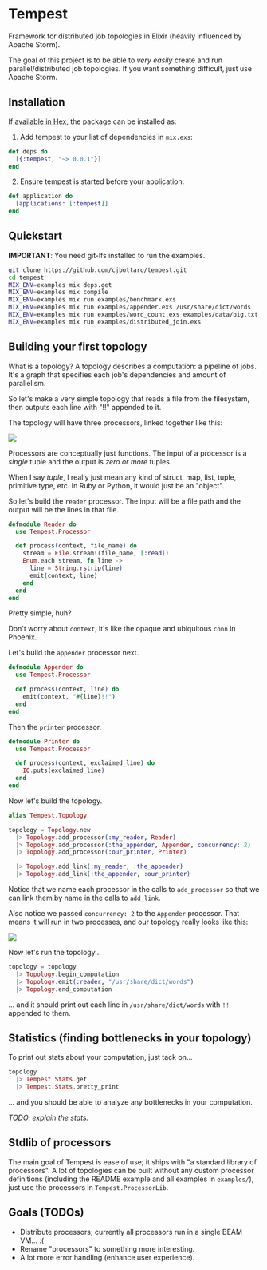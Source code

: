 # Tempest

Framework for distributed job topologies in Elixir (heavily influenced by
Apache Storm).

The goal of this project is to be able to _very easily_ create and run
parallel/distributed job topologies. If you want something difficult,
just use Apache Storm.

## Installation

If [available in Hex](https://hex.pm/docs/publish), the package can be installed as:

  1. Add tempest to your list of dependencies in `mix.exs`:

```elixir
def deps do
  [{:tempest, "~> 0.0.1"}]
end
```

  2. Ensure tempest is started before your application:

```elixir
def application do
  [applications: [:tempest]]
end
```

## Quickstart

**IMPORTANT**: You need git-lfs installed to run the examples.

```bash
git clone https://github.com/cjbottaro/tempest.git
cd tempest
MIX_ENV=examples mix deps.get
MIX_ENV=examples mix compile
MIX_ENV=examples mix run examples/benchmark.exs
MIX_ENV=examples mix run examples/appender.exs /usr/share/dict/words
MIX_ENV=examples mix run examples/word_count.exs examples/data/big.txt
MIX_ENV=examples mix run examples/distributed_join.exs
```

## Building your first topology

What is a topology? A topology describes a computation: a pipeline of jobs.
It's a graph that specifies each job's dependencies and amount of parallelism.

So let's make a very simple topology that reads a file from the filesystem,
then outputs each line with "!!" appended to it.

The topology will have three processors, linked together like this:

![](http://d.pr/i/17GX5+)

Processors are conceptually just functions. The input of a processor is a
_single_ tuple and the output is _zero or more_ tuples.

When I say _tuple_, I really just mean any kind of struct, map, list, tuple,
primitive type, etc. In Ruby or Python, it would just be an "object".

So let's build the `reader` processor. The input will be a file path and the
output will be the lines in that file.

```elixir
defmodule Reader do
  use Tempest.Processor

  def process(context, file_name) do
    stream = File.stream!(file_name, [:read])
    Enum.each stream, fn line ->
      line = String.rstrip(line)
      emit(context, line)
    end
  end
end
```

Pretty simple, huh?

Don't worry about `context`, it's like the opaque and ubiquitous `conn` in
Phoenix.

Let's build the `appender` processor next.

```elixir
defmodule Appender do
  use Tempest.Processor

  def process(context, line) do
    emit(context, "#{line}!!")
  end
end
```

Then the `printer` processor.

```elixir
defmodule Printer do
  use Tempest.Processor

  def process(context, exclaimed_line) do
    IO.puts(exclaimed_line)
  end
end
```

Now let's build the topology.

```elixir
alias Tempest.Topology

topology = Topology.new
  |> Topology.add_processor(:my_reader, Reader)
  |> Topology.add_processor(:the_appender, Appender, concurrency: 2)
  |> Topology.add_processor(:our_printer, Printer)

  |> Topology.add_link(:my_reader, :the_appender)
  |> Topology.add_link(:the_appender, :our_printer)
```

Notice that we name each processor in the calls to `add_processor` so that
we can link them by name in the calls to `add_link`.

Also notice we passed `concurrency: 2` to the `Appender` processor. That means
it will run in two processes, and our topology really looks like this:

![](http://d.pr/i/FWlZ+)

Now let's run the topology...

```elixir
topology = topology
  |> Topology.begin_computation
  |> Topology.emit(:reader, "/usr/share/dict/words")
  |> Topology.end_computation
```

... and it should print out each line in `/usr/share/dict/words` with `!!` appended
to them.

## Statistics (finding bottlenecks in your topology)

To print out stats about your computation, just tack on...

```elixir
topology
  |> Tempest.Stats.get
  |> Tempest.Stats.pretty_print
```

... and you should be able to analyze any bottlenecks in your computation.

_TODO: explain the stats._

## Stdlib of processors

The main goal of Tempest is ease of use; it ships with "a standard library
of processors". A lot of topologies can be built without any custom processor
definitions (including the README example and all examples in `examples/`),
just use the processors in `Tempest.ProcessorLib`.

## Goals (TODOs)

* Distribute processors; currently all processors run in a single BEAM VM... :(
* Rename "processors" to something more interesting.
* A lot more error handling (enhance user experience).
